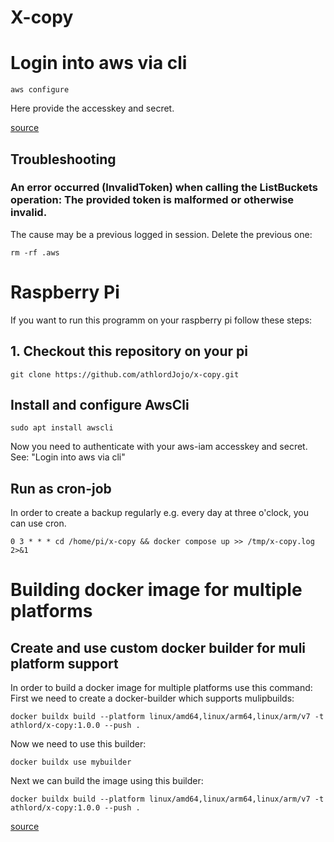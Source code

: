# X-copy


# Login into aws via cli

```
aws configure
```

Here provide the accesskey and secret. 

[source](https://medium.com/@prateek.malhotra004/mastering-aws-cli-a-comprehensive-guide-to-command-line-power-ca2260167839)

## Troubleshooting

### An error occurred (InvalidToken) when calling the ListBuckets operation: The provided token is malformed or otherwise invalid.

The cause may be a previous logged in session. Delete the previous one:

```
rm -rf .aws
```
# Raspberry Pi
If you want to run this programm on your raspberry pi follow these steps:

## 1. Checkout this repository on your pi

```
git clone https://github.com/athlordJojo/x-copy.git
```

## Install and configure AwsCli

```
sudo apt install awscli
```

Now you need to authenticate with your aws-iam accesskey and secret. 
See: "Login into aws via cli"

## Run as cron-job
In order to create a backup regularly e.g. every day at three o'clock, you can use cron.

```
0 3 * * * cd /home/pi/x-copy && docker compose up >> /tmp/x-copy.log 2>&1
```

# Building docker image for multiple platforms

## Create and use custom docker builder for muli platform support
In order to build a docker image for multiple platforms use this command:
First we need to create a docker-builder which supports mulipbuilds:

```
docker buildx build --platform linux/amd64,linux/arm64,linux/arm/v7 -t athlord/x-copy:1.0.0 --push .
```
Now we need to use this builder:
```
docker buildx use mybuilder
```

Next we can build the image using this builder:
```
docker buildx build --platform linux/amd64,linux/arm64,linux/arm/v7 -t athlord/x-copy:1.0.0 --push .
```
[source](https://www.docker.com/blog/multi-arch-images/)